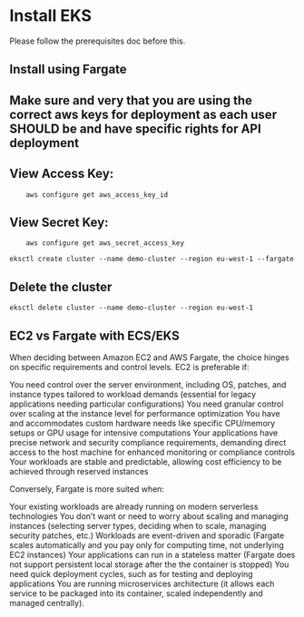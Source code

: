 # Install EKS

Please follow the prerequisites doc before this.

## Install using Fargate

## Make sure and very that you are using the correct aws keys for deployment as each user SHOULD be and have specific rights for API deployment

## View Access Key: 
        aws configure get aws_access_key_id 

## View Secret Key: 
        aws configure get aws_secret_access_key

```
eksctl create cluster --name demo-cluster --region eu-west-1 --fargate
```

## Delete the cluster

```
eksctl delete cluster --name demo-cluster --region eu-west-1
```


## EC2 vs Fargate with ECS/EKS

When deciding between Amazon EC2 and AWS Fargate, the choice hinges on specific requirements and control levels. EC2 is preferable if:

You need control over the server environment, including OS, patches, and instance types tailored to workload demands (essential for legacy applications needing particular configurations)
You need granular control over scaling at the instance level for performance optimization
You have and accommodates custom hardware needs like specific CPU/memory setups or GPU usage for intensive computations
Your applications have precise network and security compliance requirements, demanding direct access to the host machine for enhanced monitoring or compliance controls
Your workloads are stable and predictable, allowing cost efficiency to be achieved through reserved instances
 

Conversely, Fargate is more suited when:

Your existing workloads are already running on modern serverless technologies
You don’t want or need to worry about scaling and managing instances (selecting server types, deciding when to scale, managing security patches, etc.)
Workloads are event-driven and sporadic (Fargate scales automatically and you pay only for computing time, not underlying EC2 instances)
Your applications can run in a stateless matter (Fargate does not support persistent local storage after the the container is stopped)
You need quick deployment cycles, such as for testing and deploying applications
You are running microservices architecture (it allows each service to be packaged into its container, scaled independently and managed centrally).

